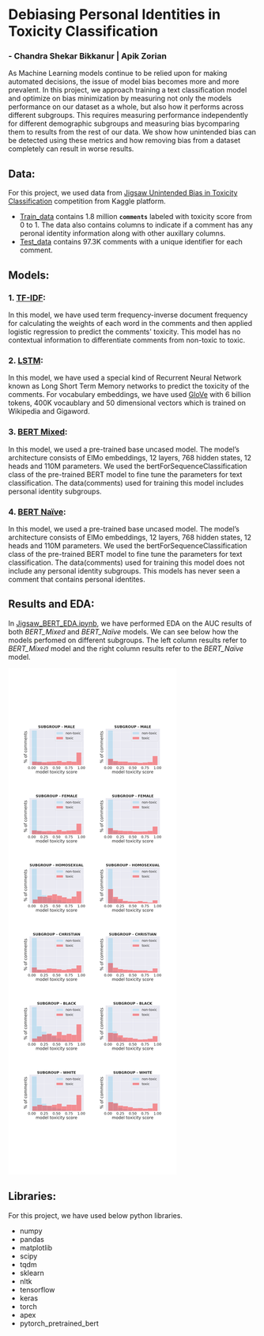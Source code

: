 # Debiasing Personal Identities in Toxicity Classification
### - Chandra Shekar Bikkanur | Apik Zorian

As Machine Learning models continue to be relied upon for making automated decisions, the issue of model bias becomes more and more prevalent. In this project, we approach training a text classification model and optimize on bias minimization by measuring not only the models performance on our dataset as a whole, but also how it performs across different subgroups. This requires measuring performance independently for different demographic subgroups and measuring bias bycomparing them to results from the rest of our data. We show how unintended bias can be detected using these metrics and how removing bias from a dataset completely can result in worse results.

## Data:

For this project, we used data from [Jigsaw Unintended Bias in Toxicity Classification](https://www.kaggle.com/c/jigsaw-unintended-bias-in-toxicity-classification/overview) competition from Kaggle platform.
* [Train_data](https://www.kaggle.com/c/jigsaw-unintended-bias-in-toxicity-classification/download/train.csv) contains 1.8 million **`comments`** labeled with toxicity score from 0 to 1. The data also contains columns to indicate if a comment has any peronal identity information along with other auxillary columns.
* [Test_data](https://www.kaggle.com/c/jigsaw-unintended-bias-in-toxicity-classification/download/test.csv) contains 97.3K comments with a unique identifier for each comment. 

## Models:

### 1. [TF-IDF](Jigsaw_TFIDF_LSTM.ipynb): 
In this model, we have used term frequency-inverse document frequency for calculating the weights of each word in the comments and then applied logistic regression to predict the comments' toxicity. This model has no contextual information to differentiate comments from non-toxic to toxic.


### 2. [LSTM](Jigsaw_TFIDF_LSTM.ipynb): 
In this model, we have used a special kind of Recurrent Neural Network known as Long Short Term Memory networks to predict the toxicity of the comments. For vocabulary embeddings, we have used [GloVe](https://nlp.stanford.edu/projects/glove/) with 6 billion tokens, 400K vocaublary and 50 dimensional vectors which is trained on Wikipedia and Gigaword. 


### 3. [BERT Mixed](Jigsaw_BERT_Mixed.ipynb): 
In this model, we used a pre-trained  base  uncased model. The model’s architecture consists of ElMo embeddings, 12 layers, 768 hidden states, 12 heads and  110M  parameters.  We  used the bertForSequenceClassification class of the pre-trained BERT model to fine tune the parameters for text classification. The data(comments) used for training this model includes personal identity subgroups. 


### 4. [BERT Naïve](Jigsaw_BERT_Naïve.ipynb): 
In this model, we used a pre-trained  base  uncased model. The model’s architecture consists of ElMo embeddings, 12 layers, 768 hidden states, 12 heads and  110M  parameters.  We  used the bertForSequenceClassification class of the pre-trained BERT model to fine tune the parameters for text classification. The data(comments) used for training this model does not include any personal identity subgroups. This models has never seen a comment that contains personal identites.

## Results and EDA:

In [Jigsaw_BERT_EDA.ipynb](Jigsaw_BERT_EDA.ipynb), we have performed EDA on the AUC results of both *BERT_Mixed* and *BERT_Naïve* models. We can see below how the models perfomed on different subgroups. The left column results refer to *BERT_Mixed* model and the right column results refer to the *BERT_Naïve* model.


           
![alt text](BERT_Mixed_Naive_AUCs.png "BERT_Mixed and BERT_Naïve AUC comparison")

## Libraries:

For this project, we have used below python libraries.

+ numpy
+ pandas
+ matplotlib
+ scipy
+ tqdm
+ sklearn
+ nltk
+ tensorflow 
+ keras
+ torch
+ apex 
+ pytorch_pretrained_bert
